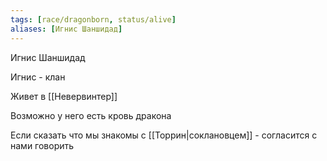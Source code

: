 ```yaml
---
tags: [race/dragonborn, status/alive]
aliases: [Игнис Шаншидад]
---
```


Игнис Шаншидад

Игнис - клан

Живет в [[Невервинтер]]

Возможно у него есть кровь дракона

Если сказать что мы знакомы с [[Торрин|соклановцем]] - согласится с нами говорить

